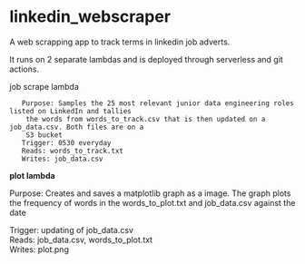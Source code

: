 # linkedin_webscraper
A web scrapping app to track terms in linkedin job adverts.

It runs on 2 separate lambdas and is deployed through serverless and git actions.

  job scrape lambda
  
       Purpose: Samples the 25 most relevant junior data engineering roles listed on LinkedIn and tallies 
        the words from words_to_track.csv that is then updated on a job_data.csv. Both files are on a 
        S3 bucket  
       Trigger: 0530 everyday  
       Reads: words_to_track.txt  
       Writes: job_data.csv  

  **plot lambda**

   Purpose: Creates and saves a matplotlib graph as a image. The graph plots the frequency of words in the words_to_plot.txt and job_data.csv against the date

   Trigger: updating of job_data.csv  
   Reads: job_data.csv, words_to_plot.txt  
   Writes: plot.png  
